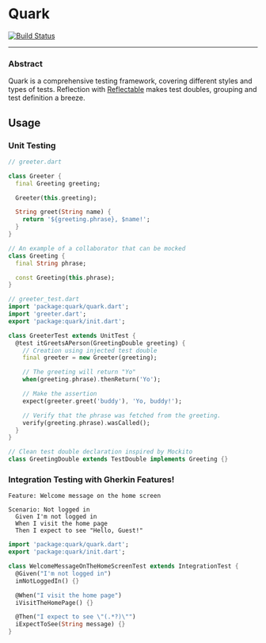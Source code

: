 # Quark

[![Build Status](https://travis-ci.org/emilniklas/quark.svg?branch=master)](https://travis-ci.org/emilniklas/quark)

---

### Abstract

Quark is a comprehensive testing framework, covering different styles and types of tests.
Reflection with [Reflectable](https://pub.dartlang.org/packages/reflectable) makes test doubles,
grouping and test definition a breeze.

## Usage

### Unit Testing

```dart
// greeter.dart

class Greeter {
  final Greeting greeting;

  Greeter(this.greeting);

  String greet(String name) {
    return '${greeting.phrase}, $name!';
  }
}

// An example of a collaborator that can be mocked
class Greeting {
  final String phrase;

  const Greeting(this.phrase);
}
```

```dart
// greeter_test.dart
import 'package:quark/quark.dart';
import 'greeter.dart';
export 'package:quark/init.dart';

class GreeterTest extends UnitTest {
  @test itGreetsAPerson(GreetingDouble greeting) {
    // Creation using injected test double
    final greeter = new Greeter(greeting);

    // The greeting will return "Yo"
    when(greeting.phrase).thenReturn('Yo');

    // Make the assertion
    expect(greeter.greet('buddy'), 'Yo, buddy!');

    // Verify that the phrase was fetched from the greeting.
    verify(greeting.phrase).wasCalled();
  }
}

// Clean test double declaration inspired by Mockito
class GreetingDouble extends TestDouble implements Greeting {}
```

### Integration Testing with Gherkin Features!

```gherkin
Feature: Welcome message on the home screen

Scenario: Not logged in
  Given I'm not logged in
  When I visit the home page
  Then I expect to see "Hello, Guest!"
```

```dart
import 'package:quark/quark.dart';
export 'package:quark/init.dart';

class WelcomeMessageOnTheHomeScreenTest extends IntegrationTest {
  @Given("I'm not logged in")
  imNotLoggedIn() {}

  @When("I visit the home page")
  iVisitTheHomePage() {}

  @Then("I expect to see \"(.*?)\"")
  iExpectToSee(String message) {}
}
```
